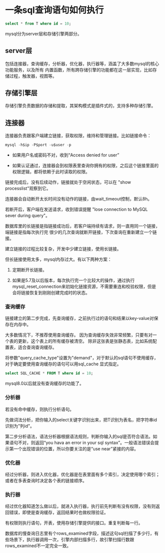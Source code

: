 # 一条sql查询语句如何执行

```sql
select * from T where id = 10;
```

mysql分为server层和存储引擎两部分。

## server层

包括连接器，查询缓存，分析器，优化器，执行器等，涵盖了大多数mysql的核心功能服务，以及所有
内置函数，所有跨存储引擎的功能都在这一层实现，比如存储过程，触发器，视图等。

## 存储引擎层

存储引擎负责数据的存储和提取，其架构模式是插件式的，支持多种存储引擎。

## 连接器

连接器负责跟客户端建立链接，获取权限，维持和管理链接。比如链接命令：

```sql
mysql -h$ip -P$port -u$user -p
```

+   如果用户名或密码不对，收到“Access denied for user”

+   如果认证通过，连接器会到权限表里查询你拥有的权限，之后这个链接里面的权限逻辑，都将依赖于此时读取的权限。

链接完成后，没有后续动作，链接就处于空闲状态，可以在 "show processlist"观察到它。

连接器会自动断开太长时间没有动作的链接，由wait_timeout控制，默认8h。

若断开后，客户端在发送请求，收到错误提醒 "lose connection to MySQL sever during query"。

数据库里的长链接是指链接成功后，若客户端持续有请求，则一直用同一个链接，端链接是指每次执行完
很少的几次查询就断开链接，下次查询在重新建立一个链接。

建立链接的过程比较复杂，开发中少建立链接，使用长链接。

但长链接使用太多，mysql内存过大。有以下两种方案：

1.  定期断开长链接。

2.  如果是5.7及以后版本，每次执行完一个比较大的操作，通过执行mysql_reset_connection来初始化链接资源，不需要重连和校验权限，但是会将链接恢复到刚刚创建完成时的状态。

### 查询缓存

链接建立的第二步完成，先查询缓存，之前执行过的语句和结果以key-value对保存在内存中。

大多数情况下，不推荐使用查询缓存。
因为查询缓存失效非常频繁，只要有对一个表的更新，这个表上的所有缓存被清空。
除非这张表是张静态表，比如系统配置表，适合查询查询缓存。

将参数"query_cache_type"设置为"demand"，对于默认的sql语句不使用缓存，对于确定要使用查询缓存的语句可以用sql_cache 显式指定。

```sql
select SQL_CACHE * FROM T where id = 10;
```

mysql8.0以后就没有查询缓存的功能了。

### 分析器

若没有命中缓存，则执行分析语句。

先做词法分析，把你输入的select关键字识别出来，把T识别为表名，把字符串id识别为"列id"。

第二步分析语法，语法分析器根据语法规则，判断你输入的sql是否符合语法。如果语句不对，则返回“you hava an error in your sql syntax”。一般语法错误会提示第一个出现错误的位置，所以你要关注的是“use near”紧接的内容。

### 优化器

经过分析器，则进入优化器，优化器是在表里面有多个索引，决定使用哪个索引；或者在多表查询时决定各个表的链接顺序。

### 执行器

经过优化器知道怎么做以后，就进入执行器，执行前先判断有没有权限，没有则返回错误，即使是查询缓存，返回结果时也做权限验证。

有权限则执行语句，开表，使用存储引擎提供的接口。重复判断每一行。

数据库的慢查询日志里有个rows_examined字段，描述这句sql扫描了多少行，有些场景下，执行器调用一次，引擎内部扫描多行，故引擎扫描行数跟rows_examined不一定完全一致。


